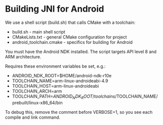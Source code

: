 # Building JNI for Android

We use a shell script (build.sh) that calls CMake with a toolchain:

* build.sh - main shell script
* CMakeLists.txt - general CMake configuration for project
* android_toolchain.cmake - specifics for building for Android

You must have the Android NDK installed. The script targets API level 8 and ARM architecture.

Requires these environment variables be set, e.g.:

* ANDROID_NDK_ROOT=$HOME/android-ndk-r10e
* TOOLCHAIN_NAME=arm-linux-androideabi-4.9
* TOOLCHAIN_HOST=arm-linux-androideabi
* TOOLCHAIN_ARCH=arm
* TOOLCHAIN_PATH=$ANDROID_NDK_ROOT/toolchains/$TOOLCHAIN_NAME/prebuilt/linux-x86_64/bin

To debug this, remove the comment before VERBOSE=1, so you see each compile and link command.
